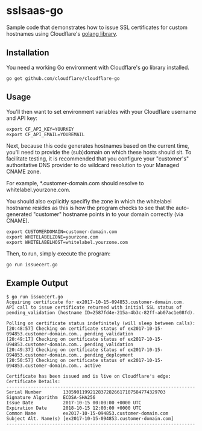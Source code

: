# sslsaas-go
Sample code that demonstrates how to issue SSL certificates for custom hostnames
using Cloudflare's [golang library](https://github.com/cloudflare/cloudflare-go).

## Installation

You need a working Go environment with Cloudflare's go library installed.

```
go get github.com/cloudflare/cloudflare-go
```

## Usage

You'll then want to set environment variables with your Cloudflare username and
API key:

```
export CF_API_KEY=YOURKEY
export CF_API_EMAIL=YOUREMAIL
```

Next, because this code generates hostnames based on the current time, you'll
need to provide the (sub)domain on which these hosts should sit. To facilitate
testing, it is recommended that you configure your "customer's" authoritative
DNS provider to do wildcard resolution to your Managed CNAME zone.

For example, *.customer-domain.com should resolve to whitelabel.yourzone.com.

You should also explicitly specifiy the zone in which the whitelabel hostname
resides as this is how the program checks to see that the auto-generated
"customer" hostname points in to your domain correctly (via CNAME).

```
export CUSTOMERDOMAIN=customer-domain.com
export WHITELABELZONE=yourzone.com
export WHITELABELHOST=whitelabel.yourzone.com
```

Then, to run, simply execute the program:
```
go run issuecert.go
```

## Example Output

```
$ go run issuecert.go
Acquiring certificate for ex2017-10-15-094853.customer-domain.com.
API call to issue certificate returned with initial SSL status of pending_validation (hostname ID=2587fd4e-215a-4b3c-82ff-ab07ac1e08fd).

Polling on certificate status indefinitely (will sleep between calls):
[20:48:57] Checking on certificate status of ex2017-10-15-094853.customer-domain.com.. pending_validation
[20:49:17] Checking on certificate status of ex2017-10-15-094853.customer-domain.com.. pending_validation
[20:49:37] Checking on certificate status of ex2017-10-15-094853.customer-domain.com.. pending_deployment
[20:50:57] Checking on certificate status of ex2017-10-15-094853.customer-domain.com.. active

Certificate has been issued and is live on Cloudflare's edge:
Certificate Details:
----------------------------------------------------------------------
Serial Number        13059011992128372826617107584774329703
Signature Algorithm  ECDSA-SHA256        
Issue Date           2017-10-15 00:00:00 +0000 UTC
Expiration Date      2018-10-15 12:00:00 +0000 UTC
Common Name          ex2017-10-15-094853.customer-domain.com
Subject Alt. Name(s) [ex2017-10-15-094853.customer-domain.com]
----------------------------------------------------------------------
```
